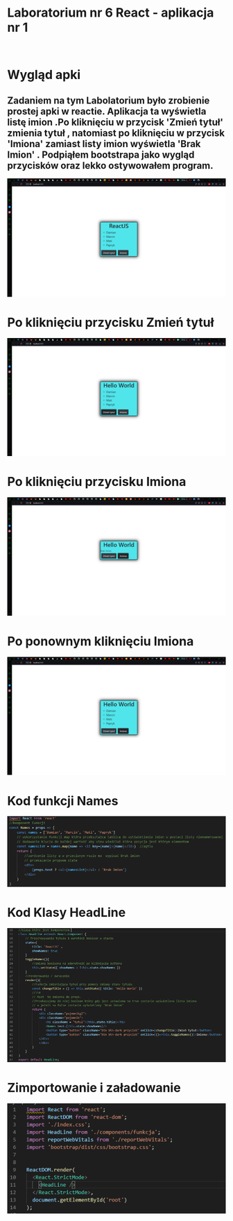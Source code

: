 # Laboratorium nr 6 React - aplikacja nr 1
<br>

# Wygląd apki
<h2>Zadaniem na tym Labolatorium było zrobienie prostej apki w reactie. Aplikacja ta wyświetla listę imion .Po kliknięciu w przycisk 'Zmień tytuł' zmienia tytuł , natomiast po kliknięciu w przycisk 'Imiona' zamiast listy imion wyświetla 'Brak Imion' . Podpiąłem bootstrapa jako wygląd przycisków oraz lekko ostywowałem program.</h2>

![list](/Lab6/moja-aplikacja/Scr/1.PNG "Start")

# Po kliknięciu przycisku Zmień tytuł

![list](/Lab6/moja-aplikacja/Scr/2.PNG "Start")

# Po kliknięciu przycisku Imiona

![list](/Lab6/moja-aplikacja/Scr/3.PNG "Start")

# Po ponownym kliknięciu Imiona

![list](/Lab6/moja-aplikacja/Scr/4.PNG "Start")

# Kod funkcji Names

![list](/Lab6/moja-aplikacja/Scr/5.PNG "Start")

# Kod Klasy HeadLine

![list](/Lab6/moja-aplikacja/Scr/6.PNG "Start")

# Zimportowanie i załadowanie

![list](/Lab6/moja-aplikacja/Scr/7.PNG "Start")


